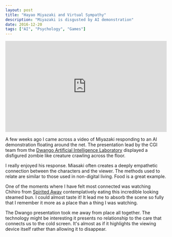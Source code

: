 ```yaml
---
layout: post
title: "Hayao Miyazaki and Virtual Sympathy"
description: "Miyazaki is disgusted by AI demonstration"
date: 2016-12-20
tags: ["AI", "Psychology", "Games"]
---
```


<style>.embed-container { position: relative; padding-bottom: 56.25%; height: 0; overflow: hidden; max-width: 100%; } .embed-container iframe, .embed-container object, .embed-container embed { position: absolute; top: 0; left: 0; width: 100%; height: 100%; }</style><div class='embed-container'><iframe src='https://player.vimeo.com/video/197062166' frameborder='0' webkitAllowFullScreen mozallowfullscreen allowFullScreen></iframe></div>

A few weeks ago I came across a video of Miyazaki responding to an AI demonstration floating around the net. The presentation lead by the CGI team from the [Dwango Artificial Intelligence Laboratory][1] displayed a disfigured zombie like creature crawling across the floor.

I really enjoyed his response. Miasaki often creates a deeply empathetic connection between the characters and the viewer. The methods used to relate are similar to those used in non-digital living. Food is a great example.

One of the moments where I have felt most connected was watching Chihiro from [Spirited Away][2] contemplatively eating this incredible looking steamed bun. I could almost taste it! It lead me to absorb the scene so fully that I remember it more as a place than a thing I was watching.


The Dwango presentation took me away from place all together. The technology might be interesting it presents no relationship to the care that connects us to the cold screen. It's almost as if it highlights the viewing device itself rather than allowing it to disappear.


















[1]:	http://ailab.dwango.co.jp/en/
[2]:	https://en.wikipedia.org/wiki/Spirited_Away
